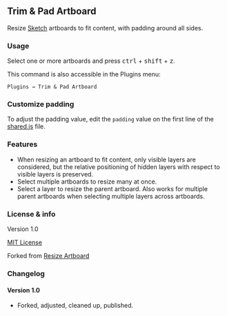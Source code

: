 ## Trim & Pad Artboard

Resize [Sketch](http://bohemiancoding.com/sketch) artboards to fit content, with padding around all sides.

### Usage

Select one or more artboards and press <kbd>ctrl</kbd> + <kbd>shift</kbd> + <kbd>z</kbd>.

This command is also accessible in the Plugins menu:

    Plugins → Trim & Pad Artboard

### Customize padding

To adjust the padding value, edit the `padding` value on the first line of the [shared.js](/trim_and_pad_artboard.sketchplugin/contents/sketch/shared.js) file.

### Features

- When resizing an artboard to fit content, only visible layers are considered, but the relative positioning of hidden layers with respect to visible layers is preserved.
- Select multiple artboards to resize many at once.
- Select a layer to resize the parent artboard. Also works for multiple parent artboards when selecting multiple layers across artboards.

### License & info

Version 1.0

[MIT License](https://opensource.org/licenses/MIT)

Forked from [Resize Artboard](https://github.com/zhifengkoh/resize_artboard)

### Changelog

#### Version 1.0

- Forked, adjusted, cleaned up, published.